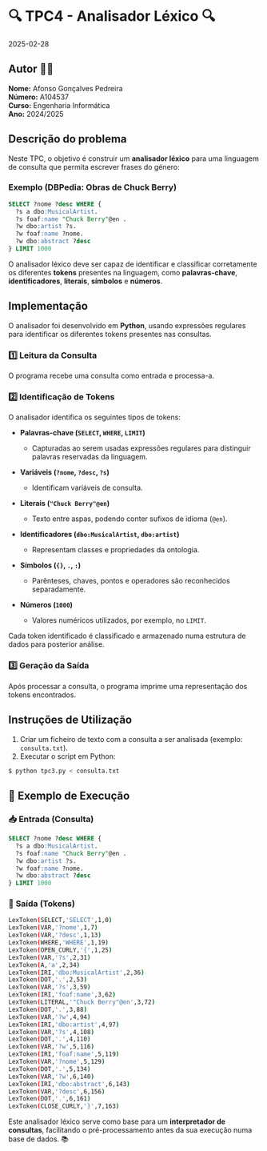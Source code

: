 # 🔍 TPC4 - Analisador Léxico 🔍

2025-02-28

## Autor 👨‍💻  
**Nome:** Afonso Gonçalves Pedreira  
**Número:** A104537  
**Curso:** Engenharia Informática  
**Ano:** 2024/2025  

## Descrição do problema

Neste TPC, o objetivo é construir um **analisador léxico** para uma linguagem de consulta que permita escrever frases do género:

### Exemplo (DBPedia: Obras de Chuck Berry)
```sql
SELECT ?nome ?desc WHERE {
  ?s a dbo:MusicalArtist.
  ?s foaf:name "Chuck Berry"@en .
  ?w dbo:artist ?s.
  ?w foaf:name ?nome.
  ?w dbo:abstract ?desc
} LIMIT 1000
```

O analisador léxico deve ser capaz de identificar e classificar corretamente os diferentes **tokens** presentes na linguagem, como **palavras-chave**, **identificadores**, **literais**, **símbolos** e **números**.

## Implementação  

O analisador foi desenvolvido em **Python**, usando expressões regulares para identificar os diferentes tokens presentes nas consultas.

### 1️⃣ **Leitura da Consulta**
O programa recebe uma consulta como entrada e processa-a.

### 2️⃣ **Identificação de Tokens**
O analisador identifica os seguintes tipos de tokens:

- **Palavras-chave (`SELECT`, `WHERE`, `LIMIT`)**  
  - Capturadas ao serem usadas expressões regulares para distinguir palavras reservadas da linguagem.

- **Variáveis (`?nome`, `?desc`, `?s`)**  
  - Identificam variáveis de consulta.

- **Literais (`"Chuck Berry"@en`)**  
  - Texto entre aspas, podendo conter sufixos de idioma (`@en`).

- **Identificadores (`dbo:MusicalArtist`, `dbo:artist`)**  
  - Representam classes e propriedades da ontologia.

- **Símbolos (`{}`, `.`, `:`)**  
  - Parênteses, chaves, pontos e operadores são reconhecidos separadamente.

- **Números (`1000`)**  
  - Valores numéricos utilizados, por exemplo, no `LIMIT`.

Cada token identificado é classificado e armazenado numa estrutura de dados para posterior análise.

### 3️⃣ **Geração da Saída**
Após processar a consulta, o programa imprime uma representação dos tokens encontrados.

## Instruções de Utilização

1. Criar um ficheiro de texto com a consulta a ser analisada (exemplo: `consulta.txt`).
2. Executar o script em Python:

```sh
$ python tpc3.py < consulta.txt
```

## 📌 Exemplo de Execução

### 📥 **Entrada (Consulta)**  
```sql
SELECT ?nome ?desc WHERE {
  ?s a dbo:MusicalArtist.
  ?s foaf:name "Chuck Berry"@en .
  ?w dbo:artist ?s.
  ?w foaf:name ?nome.
  ?w dbo:abstract ?desc
} LIMIT 1000
```

### 🔽 **Saída (Tokens)**  
```bash
LexToken(SELECT,'SELECT',1,0)
LexToken(VAR,'?nome',1,7)
LexToken(VAR,'?desc',1,13)
LexToken(WHERE,'WHERE',1,19)
LexToken(OPEN_CURLY,'{',1,25)
LexToken(VAR,'?s',2,31)
LexToken(A,'a',2,34)
LexToken(IRI,'dbo:MusicalArtist',2,36)
LexToken(DOT,'.',2,53)
LexToken(VAR,'?s',3,59)
LexToken(IRI,'foaf:name',3,62)
LexToken(LITERAL,'"Chuck Berry"@en',3,72)
LexToken(DOT,'.',3,88)
LexToken(VAR,'?w',4,94)
LexToken(IRI,'dbo:artist',4,97)
LexToken(VAR,'?s',4,108)
LexToken(DOT,'.',4,110)
LexToken(VAR,'?w',5,116)
LexToken(IRI,'foaf:name',5,119)
LexToken(VAR,'?nome',5,129)
LexToken(DOT,'.',5,134)
LexToken(VAR,'?w',6,140)
LexToken(IRI,'dbo:abstract',6,143)
LexToken(VAR,'?desc',6,156)
LexToken(DOT,'.',6,161)
LexToken(CLOSE_CURLY,'}',7,163)

```

Este analisador léxico serve como base para um **interpretador de consultas**, facilitando o pré-processamento antes da sua execução numa base de dados. 📚
